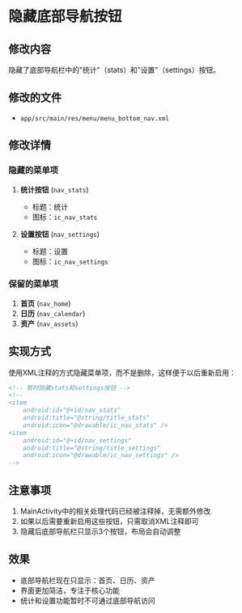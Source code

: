 # 隐藏底部导航按钮

## 修改内容
隐藏了底部导航栏中的"统计"（stats）和"设置"（settings）按钮。

## 修改的文件
- `app/src/main/res/menu/menu_bottom_nav.xml`

## 修改详情

### 隐藏的菜单项
1. **统计按钮** (`nav_stats`)
   - 标题：统计
   - 图标：`ic_nav_stats`

2. **设置按钮** (`nav_settings`)
   - 标题：设置
   - 图标：`ic_nav_settings`

### 保留的菜单项
1. **首页** (`nav_home`)
2. **日历** (`nav_calendar`)
3. **资产** (`nav_assets`)

## 实现方式
使用XML注释的方式隐藏菜单项，而不是删除，这样便于以后重新启用：

```xml
<!-- 暂时隐藏stats和settings按钮 -->
<!--
<item
    android:id="@+id/nav_stats"
    android:title="@string/title_stats"
    android:icon="@drawable/ic_nav_stats" />
<item
    android:id="@+id/nav_settings"
    android:title="@string/title_settings"
    android:icon="@drawable/ic_nav_settings" />
-->
```

## 注意事项
1. MainActivity中的相关处理代码已经被注释掉，无需额外修改
2. 如果以后需要重新启用这些按钮，只需取消XML注释即可
3. 隐藏后底部导航栏只显示3个按钮，布局会自动调整

## 效果
- 底部导航栏现在只显示：首页、日历、资产
- 界面更加简洁，专注于核心功能
- 统计和设置功能暂时不可通过底部导航访问


